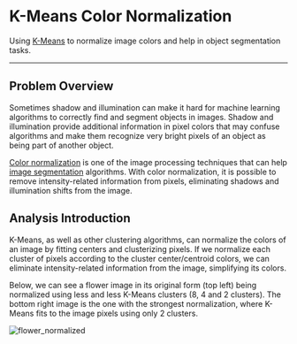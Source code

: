 # K-Means Color Normalization

Using [K-Means] to normalize image colors and help in object segmentation tasks.

---

## Problem Overview

Sometimes shadow and illumination can make it hard for machine learning algorithms to correctly find and segment objects in images. Shadow and illumination provide additional information in pixel colors that may confuse algorithms and make them recognize very bright pixels of an object as being part of another object.

[Color normalization] is one of the image processing techniques that can help [image segmentation] algorithms. With color normalization, it is possible to remove intensity-related information from pixels, eliminating shadows and illumination shifts from the image.

## Analysis Introduction

K-Means, as well as other clustering algorithms, can normalize the colors of an image by fitting centers and clusterizing pixels. If we normalize each cluster of pixels according to the cluster center/centroid colors, we can eliminate intensity-related information from the image, simplifying its colors.

Below, we can see a flower image in its original form (top left) being normalized using less and less K-Means clusters (8, 4 and 2 clusters). The bottom right image is the one with the strongest normalization, where K-Means fits to the image pixels using only 2 clusters.

![flower_normalized](https://user-images.githubusercontent.com/33037020/180671892-97779609-7c6e-43be-aae0-7c1b58c25171.png)

[//]: #

[K-Means]: <https://scikit-learn.org/stable/modules/clustering.html#k-means>
[Color normalization]: <https://en.wikipedia.org/wiki/Color_normalization>
[image segmentation]: <https://www.mathworks.com/discovery/image-segmentation.html>
